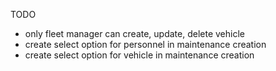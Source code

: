 TODO

- only fleet manager can create, update, delete vehicle
- create select option for personnel in maintenance creation
- create select option for vehicle in maintenance creation
